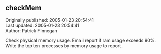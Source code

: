 ## checkMem  
Originally published: 2005-01-23 20:54:41  
Last updated: 2005-01-23 20:54:41  
Author: Patrick Finnegan  
  
Check physical memory usage.
Email report if ram usage exceeds 90%.
Write the top ten processes by memory usage to report.